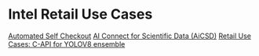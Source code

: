 # Intel Retail Use Cases

[Automated Self Checkout](./automated-self-checkout/automated-self-checkout.md)
[AI Connect for Scientific Data (AiCSD)](./AiCSD/aicsd.md)
[Retail Use Cases: C-API for YOLOV8 ensemble](./capi-yolov8-ensemble/capi-yolov8-ensemble.md)
